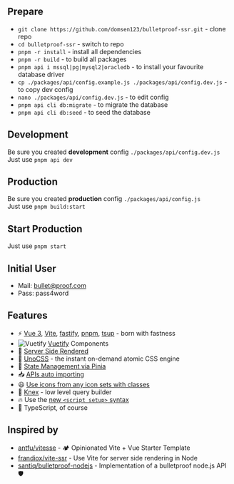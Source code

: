 ## Prepare

- ```git clone https://github.com/domsen123/bulletproof-ssr.git``` - clone repo
- ```cd bulletproof-ssr``` - switch to repo
- ```pnpm -r install``` - install all dependencies
- ```pnpm -r build``` - to build all packages
- ```pnpm api i mssql|pg|mysql2|oracledb``` - to install your favourite database driver
- ```cp ./packages/api/config.example.js ./packages/api/config.dev.js``` - to copy dev config
- ```nano ./packages/api/config.dev.js``` - to edit config
- ```pnpm api cli db:migrate``` - to migrate the database
- ```pnpm api cli db:seed``` - to seed the database

## Development
Be sure you created **development** config ```./packages/api/config.dev.js```\
Just use ```pnpm api dev```

## Production
Be sure you created **production** config ```./packages/api/config.js```\
Just use ```pnpm build:start```

## Start Production
Just use ```pnpm start```

## Initial User
- Mail: bullet@proof.com
- Pass: pass4word

## Features
- ⚡ [Vue 3](https://github.com/vuejs/core), [Vite](https://github.com/vitejs/vite), [fastify](https://github.com/fastify/fastify), [pnpm](https://pnpm.io/), [tsup](https://tsup.egoist.dev/) - born with fastness
- ![Vuetify](https://api.iconify.design/logos:vuetifyjs.svg) [Vuetify](https://vuetifyjs.com/en/) Components
- 👾 [Server Side Rendered](https://vitejs.dev/guide/ssr.html)
- 🎨 [UnoCSS](https://github.com/antfu/unocss) - the instant on-demand atomic CSS engine
- 🍍 [State Management via Pinia](https://pinia.vuejs.org/)
- 📥 [APIs auto importing](https://github.com/antfu/unplugin-auto-import)
- 😃 [Use icons from any icon sets with classes](https://github.com/antfu/unocss/tree/main/packages/preset-icons)
- 💾 [Knex](https://knexjs.org/) - low level query builder
- 🔥 Use the [new ```<script setup>``` syntax](https://github.com/vuejs/rfcs/pull/227)
- 💪 TypeScript, of course

## Inspired by
- [antfu/vitesse](https://github.com/antfu/vitesse) - 🏕 Opinionated Vite + Vue Starter Template
- [frandiox/vite-ssr](https://github.com/frandiox/vite-ssr) - Use Vite for server side rendering in Node
- [santiq/bulletproof-nodejs](https://github.com/santiq/bulletproof-nodejs) - Implementation of a bulletproof node.js API 🛡️